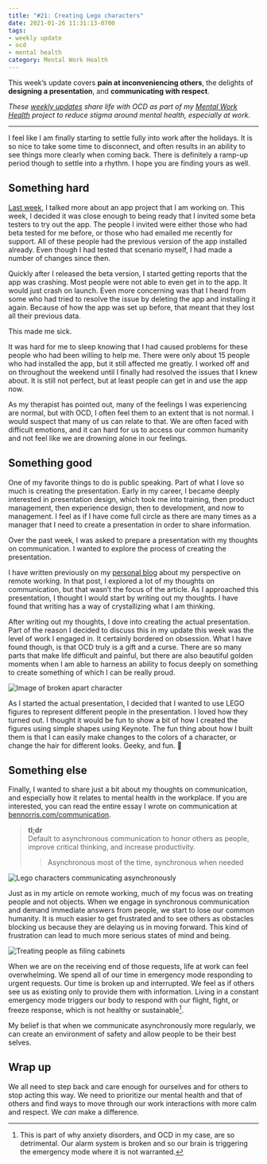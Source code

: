 ```yaml
---
title: "#21: Creating Lego characters"
date: 2021-01-26 11:31:13-0700
tags:
- weekly update
- ocd
- mental health
category: Mental Work Health
---
```


This week’s update covers **pain at inconveniencing others**, the delights of **designing a presentation**, and **communicating with respect**.

_These [weekly updates](https://bennorris.com/tags/weekly-update/) share life with OCD as part of my [Mental Work Health](https://bennorris.com/mental-work-health) project to reduce stigma around mental health, especially at work._

***

I feel like I am finally starting to settle fully into work after the holidays. It is so nice to take some time to disconnect, and often results in an ability to see things more clearly when coming back. There is definitely a ramp-up period though to settle into a rhythm. I hope you are finding yours as well.


## Something hard

[Last week](http://www.mentalworkhealth.org/2021/01/19/purple-monkey-party.html), I talked more about an app project that I am working on. This week, I decided it was close enough to being ready that I invited some beta testers to try out the app. The people I invited were either those who had beta tested for me before, or those who had emailed me recently for support. All of these people had the previous version of the app installed already. Even though I had tested that scenario myself, I had made a number of changes since then.

Quickly after I released the beta version, I started getting reports that the app was crashing. Most people were not able to even get in to the app. It would just crash on launch. Even more concerning was that I heard from some who had tried to resolve the issue by deleting the app and installing it again. Because of how the app was set up before, that meant that they lost all their previous data.

This made me sick.

It was hard for me to sleep knowing that I had caused problems for these people who had been willing to help me. There were only about 15 people who had installed the app, but it still affected me greatly. I worked off and on throughout the weekend until I finally had resolved the issues that I knew about. It is still not perfect, but at least people can get in and use the app now.

As my therapist has pointed out, many of the feelings I was experiencing are normal, but with OCD, I often feel them to an extent that is not normal. I would suspect that many of us can relate to that. We are often faced with difficult emotions, and it can hard for us to access our common humanity and not feel like we are drowning alone in our feelings.


## Something good

One of my favorite things to do is public speaking. Part of what I love so much is creating the presentation. Early in my career, I became deeply interested in presentation design, which took me into training, then product management, then experience design, then to development, and now to management. I feel as if I have come full circle as there are many times as a manager that I need to create a presentation in order to share information.

Over the past week, I was asked to prepare a presentation with my thoughts on communication. I wanted to explore the process of creating the presentation.

I have written previously on my [personal blog](https://www.bennorris.com/2020/05/12/remote-work-thoughts) about my perspective on remote working. In that post, I explored a lot of my thoughts on communication, but that wasn’t the focus of the article. As I approached this presentation, I thought I would start by writing out my thoughts. I have found that writing has a way of crystallizing what I am thinking.

After writing out my thoughts, I dove into creating the actual presentation. Part of the reason I decided to discuss this in my update this week was the level of work I engaged in. It certainly bordered on obsession. What I have found though, is that OCD truly is a gift and a curse. There are so many parts that make life difficult and painful, but there are also beautiful golden moments when I am able to harness an ability to focus deeply on something to create something of which I can be really proud.

![Image of broken apart character](https://media.bennorris.com/images/mentalworkhealth/uploads/2021/c3afae2c59.jpg)

As I started the actual presentation, I decided that I wanted to use LEGO figures to represent different people in the presentation. I loved how they turned out. I thought it would be fun to show a bit of how I created the figures using simple shapes using Keynote. The fun thing about how I built them is that I can easily make changes to the colors of a character, or change the hair for different looks. Geeky, and fun. 🥳


## Something else

Finally, I wanted to share just a bit about my thoughts on communication, and especially how it relates to mental health in the workplace. If you are interested, you can read the entire essay I wrote on communication at [bennorris.com/communication](https://bennorris.com/2021/01/21/communication-synchronicity).

> **tl;dr**  
> Default to asynchronous communication to honor others as people, improve critical thinking, and increase productivity.
> 
>> Asynchronous most of the time, synchronous when needed

![Lego characters communicating asynchronously](https://media.bennorris.com/images/mentalworkhealth/uploads/2021/ebfcce9daf.jpg)

Just as in my article on remote working, much of my focus was on treating people and not objects. When we engage in synchronous communication and demand immediate answers from people, we start to lose our common humanity. It is much easier to get frustrated and to see others as obstacles blocking us because they are delaying us in moving forward. This kind of frustration can lead to much more serious states of mind and being.

![Treating people as filing cabinets](https://media.bennorris.com/images/mentalworkhealth/uploads/2021/96defbdd9b.jpg)

When we are on the receiving end of those requests, life at work can feel overwhelming. We spend all of our time in emergency mode responding to urgent requests. Our time is broken up and interrupted. We feel as if others see us as existing only to provide them with information. Living in a constant emergency mode triggers our body to respond with our flight, fight, or freeze response, which is not healthy or sustainable[^1].

My belief is that when we communicate asynchronously more regularly, we can create an environment of safety and allow people to be their best selves.


## Wrap up

We all need to step back and care enough for ourselves and for others to stop acting this way. We need to prioritize our mental health and that of others and find ways to move through our work interactions with more calm and respect. We *can* make a difference.



[^1]: This is part of why anxiety disorders, and OCD in my case, are so detrimental. Our alarm system is broken and so our brain is triggering the emergency mode where it is not warranted.